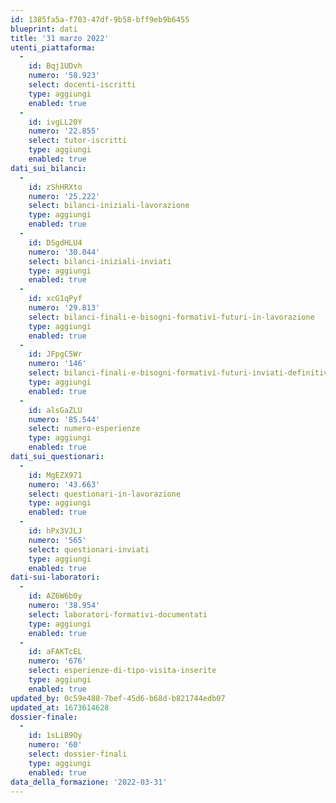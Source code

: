 ```yaml
---
id: 1385fa5a-f703-47df-9b58-bff9eb9b6455
blueprint: dati
title: '31 marzo 2022'
utenti_piattaforma:
  -
    id: Bqj1UDvh
    numero: '58.923'
    select: docenti-iscritti
    type: aggiungi
    enabled: true
  -
    id: ivgLL20Y
    numero: '22.855'
    select: tutor-iscritti
    type: aggiungi
    enabled: true
dati_sui_bilanci:
  -
    id: zShHRXto
    numero: '25.222'
    select: bilanci-iniziali-lavorazione
    type: aggiungi
    enabled: true
  -
    id: DSgdHLU4
    numero: '30.044'
    select: bilanci-iniziali-inviati
    type: aggiungi
    enabled: true
  -
    id: xcG1qPyf
    numero: '29.813'
    select: bilanci-finali-e-bisogni-formativi-futuri-in-lavorazione
    type: aggiungi
    enabled: true
  -
    id: JFpgC5Wr
    numero: '146'
    select: bilanci-finali-e-bisogni-formativi-futuri-inviati-definitivamente
    type: aggiungi
    enabled: true
  -
    id: alsGaZLU
    numero: '85.544'
    select: numero-esperienze
    type: aggiungi
    enabled: true
dati_sui_questionari:
  -
    id: MgEZX971
    numero: '43.663'
    select: questionari-in-lavorazione
    type: aggiungi
    enabled: true
  -
    id: hPx3VJLJ
    numero: '565'
    select: questionari-inviati
    type: aggiungi
    enabled: true
dati-sui-laboratori:
  -
    id: AZ6W6b0y
    numero: '38.954'
    select: laboratori-formativi-documentati
    type: aggiungi
    enabled: true
  -
    id: aFAKTcEL
    numero: '676'
    select: esperienze-di-tipo-visita-inserite
    type: aggiungi
    enabled: true
updated_by: 0c59e488-7bef-45d6-b68d-b821744edb07
updated_at: 1673614628
dossier-finale:
  -
    id: 1sLiB9Oy
    numero: '60'
    select: dossier-finali
    type: aggiungi
    enabled: true
data_della_formazione: '2022-03-31'
---
```


